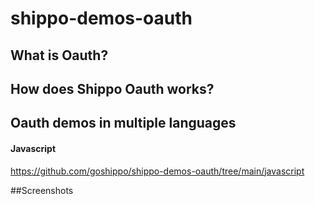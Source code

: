 # shippo-demos-oauth

## What is Oauth?

## How does Shippo Oauth works?

## Oauth demos in multiple languages

#### Javascript 
https://github.com/goshippo/shippo-demos-oauth/tree/main/javascript


##Screenshots
